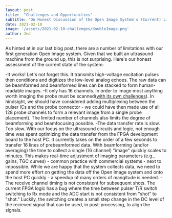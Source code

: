 ```yaml
---
layout: post
title:  "Challenges and Oppurtunities"
subtitle: "On Honest Discussion of the Open Image System's (Current) Limitations"
date: 2021-02-10
image: '/assets/2021-02-10-challenges/doubleImage.png'
author: Jed
---
```


As hinted at in our last blog post, there are a number of limitations with our first generation Open Image system. Given that we built an ultrasound machine from the ground up, this is not surprising. Here's our honest assessment of the current state of the system:

-It works! Let's not forget this. It transmits high-voltage excitation pulses then conditions and digitizes the low-level analog echoes. The raw data can be beamformed and beamformed lines can be stacked to form human-readable images. 
-It only has 16 channels. In order to image most anything worth imaging the probe must be scanned([with its own challenges](https://www.open-image.org/2021/02/09/ultrasound-phantom.html)). In hindsight, we should have considered adding multiplexing between the pulser ICs and the probe connector - we could have then made use of all 128 probe channels to form a relevant image from a single probe placement). The limited number of channels also limits the degree of beamforming and beamfocusing possible. 
-The data transfer rate is slow. Too slow. With our focus on the ultrasound circuits and logic, not enough time was spent optimizing the data transfer from the FPGA development board to the host PC. It currently takes on the order of a few seconds to transfer 16 lines of prebeamformed data. With beamforming (and/or averaging) the time to collect a single (16 channel) "image" quickly scales to minutes. This makes real-time adjustment of imaging parameters (e.g., gains, TGC curves) - common practice with commercial systems - next to impossible. While we are happy that the system collects data, we need to spend more effort on getting the data off the Open Image system and onto the host PC quickly - a speedup of many orders of mangitude is needed. 
-The receive channel timing is not consistent for subsequent shots. The current FPGA logic has a bug where the time between pulser T/R switch switching to Rx mode and the ADC start is not consistent from "shot" to "shot." Luckily, the switching creates a small step change in the DC level of the recieved signal that can be used, in post-processing, to align the signals. 
